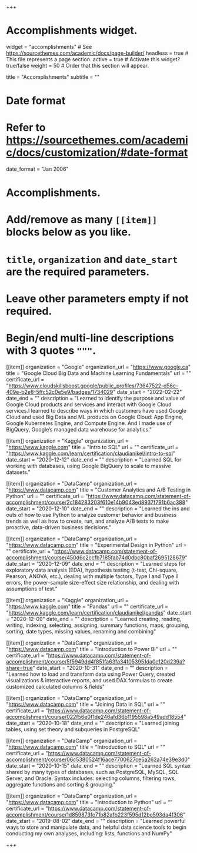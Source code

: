 +++
# Accomplishments widget.
widget = "accomplishments"  # See https://sourcethemes.com/academic/docs/page-builder/
headless = true  # This file represents a page section.
active = true  # Activate this widget? true/false
weight = 50  # Order that this section will appear.

title = "Accomplish&shy;ments"
subtitle = ""

# Date format
#   Refer to https://sourcethemes.com/academic/docs/customization/#date-format
date_format = "Jan 2006"

# Accomplishments.
#   Add/remove as many `[[item]]` blocks below as you like.
#   `title`, `organization` and `date_start` are the required parameters.
#   Leave other parameters empty if not required.
#   Begin/end multi-line descriptions with 3 quotes `"""`.


[[item]]
  organization = "Google"
  organization_url = "https://www.google.ca"
  title = "Google Cloud Big Data and Machine Learning Fundamentals"
  url = ""
  certificate_url = "https://www.cloudskillsboost.google/public_profiles/73647522-d56c-409e-b2e8-5ffc52c0e5e9/badges/1734029"
  date_start = "2022-02-22"
  date_end = ""
  description = "Learned to identify the purpose and value of Google Cloud products and services and interact with Google Cloud services.I learned to describe ways in which customers have used Google Cloud and used Big Data and ML products on Google Cloud: App Engine, Google Kubernetes Engine, and Compute Engine. And I made use of BigQuery, Google’s managed data warehouse for analytics."


[[item]]
  organization = "Kaggle"
  organization_url = "https://www.kaggle.com"
  title = "Intro to SQL"
  url = ""
  certificate_url = "https://www.kaggle.com/learn/certification/claudianikel/intro-to-sql"
  date_start = "2020-12-12"
  date_end = ""
  description = "Learned SQL for working with databases, using Google BigQuery to scale to massive datasets."



 [[item]]
  organization = "DataCamp"
  organization_url = "https://www.datacamp.com"
  title = "Customer Analytics and A/B Testing in Python"
  url = ""
  certificate_url = "https://www.datacamp.com/statement-of-accomplishment/course/2c184283203f610e14b9043ed8937f791b6ac388"
  date_start = "2020-12-10"
  date_end = ""
  description = "Learned the ins and outs of how to use Python to analyze customer behavior and business trends as well as how to create, run, and analyze A/B tests to make proactive, data-driven business decisions."
 
 
 [[item]]
  organization = "DataCamp"
  organization_url = "https://www.datacamp.com"
  title = "Experimental Design in Python"
  url = ""
  certificate_url = "https://www.datacamp.com/statement-of-accomplishment/course/450d6c2ccfb7185fab74d0dbc80baf2695128679"
  date_start = "2020-12-09"
  date_end = ""
  description = "Learned steps for exploratory data analysis (EDA), hypothesis testing (t-test, Chi-square, Pearson, ANOVA, etc.), dealing with multiple factors, Type I and Type II errors, the power-sample size-effect size relationship, and dealing with assumptions of test."


[[item]]
  organization = "Kaggle"
  organization_url = "https://www.kaggle.com"
  title = "Pandas"
  url = ""
  certificate_url = "https://www.kaggle.com/learn/certification/claudianikel/pandas"
  date_start = "2020-12-09"
  date_end = ""
  description = "Learned creating, reading, writing, indexing, selecting, assigning, summary functions, maps, grouping, sorting, date types, missing values, renaming and combining"

 [[item]]
  organization = "DataCamp"
  organization_url = "https://www.datacamp.com"
  title = "Introduction to Power BI"
  url = ""
  certificate_url = "https://www.datacamp.com/statement-of-accomplishment/course/5f5949dd4f851fa63fa34f053951da0c120d239a?share=true"
  date_start = "2020-10-31"
  date_end = ""
  description = "Learned how to load and transform data using Power Query, created visualizations & interactive reports, and used DAX formulas to create customized calculated columns & fields"

 [[item]]
  organization = "DataCamp"
  organization_url = "https://www.datacamp.com"
  title = "Joining Data in SQL"
  url = ""
  certificate_url = "https://www.datacamp.com/statement-of-accomplishment/course/022f56e0f1de246afd36b1195598a549add18554"
  date_start = "2020-10-18"
  date_end = ""
  description = "Learned joining tables, using set theory and subqueries in PostgreSQL"
  
[[item]]
  organization = "DataCamp"
  organization_url = "https://www.datacamp.com"
  title = "Introduction to SQL"
  url = ""
  certificate_url = "https://www.datacamp.com/statement-of-accomplishment/course/06c5380524f16ace7700627ce5a262a74e39e3d0"
  date_start = "2020-10-15"
  date_end = ""
  description = "Learned SQL syntax shared by many types of databases, such as PostgreSQL, MySQL, SQL Server, and Oracle. Syntax includes: selecting columns, filtering rows, aggregate functions and sorting & grouping."

[[item]]
  organization = "DataCamp"
  organization_url = "https://www.datacamp.com"
  title = "Introduction to Python"
  url = ""
  certificate_url = "https://www.datacamp.com/statement-of-accomplishment/course/1d859873fc71b82afb223f595d12be593da4f306"
  date_start = "2019-08-02"
  date_end = ""
  description = "Learned powerful ways to store and manipulate data, and helpful data science tools to begin conducting my own analyses, including: lists, functions and NumPy"
  

+++
